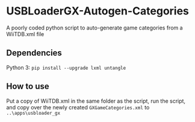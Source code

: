 # USBLoaderGX-Autogen-Categories
A poorly coded python script to auto-generate game categories from a WiiTDB.xml file

## Dependencies
Python 3: `pip install --upgrade lxml untangle`

## How to use
Put a copy of WiiTDB.xml in the same folder as the script, run the script, and copy over the newly created `GXGameCategories.xml` to `..\apps\usbloader_gx`
